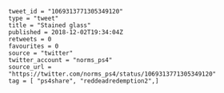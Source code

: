 ```
tweet_id = "1069313771305349120"
type = "tweet"
title = "Stained glass"
published = 2018-12-02T19:34:04Z
retweets = 0
favourites = 0
source = "twitter"
twitter_account = "norms_ps4"
source_url = "https://twitter.com/norms_ps4/status/1069313771305349120"
tag = [ "ps4share", "reddeadredemption2",]
```

<p class='image'><img src='https://mnf.m17s.net/2018/12/02/Dtb3NO_XgAIbsJ6.jpg' alt=''></p>

